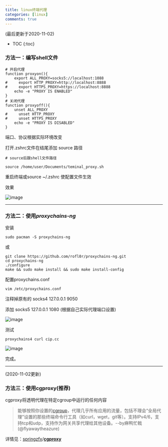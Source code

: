 ```yaml
---
title: linux终端代理
categories: [linux]
comments: true
---
```


(最后更新于2020-11-02)

* TOC
{:toc}
### 方法一：编写shell文件

```shell
# 开启代理
function proxyon(){
    export ALL_PROXY=socks5://localhost:1088
#     export HTTP_PROXY=http://localhost:8888
#     export HTTPS_PROXY=https://localhost:8888
    echo -e "PROXY IS ENABLED"
}
# 关闭代理
function proxyoff(){
    unset ALL_PROXY
#     unset HTTP_PROXY
#     unset HTTPS_PROXY
    echo -e "PROXY IS DISABLED"
}

```

端口、协议根据实际环境改变

打开.zshrc文件在结尾添加 source 路径

```
# source后跟shell文件路径

source /home/user/Documents/teminal_proxy.sh
```

重启终端或source ~/.zshrc 使配置文件生效

效果

![image](https://cdn.jsdelivr.net/gh/chrysoskun/chrysoskun.github.io/assets/img/proxy/image.png)

------

### 方法二：使用*proxychains-ng*

安装

```shell
sudo pacman -S proxychains-ng
```

或

```shell
git clone https://github.com/rofl0r/proxychains-ng.git
cd proxychains-ng
./configure
make && sudo make install && sudo make install-config
```

配置proxychains.conf 

```shell
vim /etc/proxychains.conf 
```

注释掉原有的 socks4 127.0.0.1 9050

添加 socks5 127.0.0.1 1080 (根据自己实际代理端口设置)

![image](https://cdn.jsdelivr.net/gh/chrysoskun/chrysoskun.github.io/assets/img/proxy/image01.png)

测试

```
proxychains4 curl cip.cc
```

![image](https://cdn.jsdelivr.net/gh/chrysoskun/chrysoskun.github.io/assets/img/proxy/image02.png)

完成。

------

(2020-11-02更新)

### 方法三：使用cgproxy(推荐)

cgproxy将透明代理在特定cgroup中运行的任何内容

> 能够按照你设置的[cgroup](https://zh.wikipedia.org/wiki/Cgroups)，代理几乎所有应用的流量，包括不理会“全局代理”设置的那些终端命令行工具（如curl，wget，git等）。支持IPv4/6，支持tcp和udp，支持作为网关共享代理给其他设备。--by麻鸭忙戟(@flyawaytheazure)

详情见：[springzfx](https://github.com/springzfx)/**[cgproxy](https://github.com/springzfx/cgproxy)**

